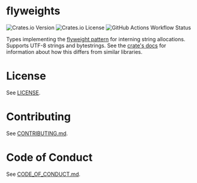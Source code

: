 # flyweights

![Crates.io Version](https://img.shields.io/crates/v/flyweights)
![Crates.io License](https://img.shields.io/crates/l/flyweights)
![GitHub Actions Workflow Status](https://img.shields.io/github/actions/workflow/status/google/flyweights/presubmit)

Types implementing the [flyweight pattern] for interning string allocations. Supports UTF-8 strings
and bytestrings. See the [crate's docs](https://docs.rs/flyweights) for information about how this
differs from similar libraries.

# License

See [LICENSE](LICENSE).

# Contributing

See [CONTRIBUTING.md](CONTRIBUTING.md).

# Code of Conduct

See [CODE_OF_CONDUCT.md](CODE_OF_CONDUCT.md).

[flyweight pattern]: https://en.wikipedia.org/wiki/Flyweight_pattern
